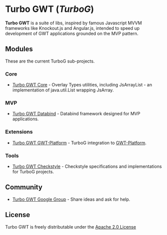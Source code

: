 Turbo GWT (*TurboG*)
==

**Turbo GWT** is a suite of libs, inspired by famous Javascript MVVM frameworks like Knockout.js and Angular.js, intended to speed up development of GWT applications grounded on the MVP pattern.


## Modules

These are the current TurboG sub-projects.

### Core
* [Turbo GWT Core](https://github.com/growbit/turbogwt-core) - Overlay Types utilities, including JsArrayList - an implementation of java.util.List wrapping JsArray.

### MVP
* [Turbo GWT Databind](https://github.com/growbit/turbogwt-databind) - Databind framework designed for MVP applications.

### Extensions
* [Turbo GWT GWT-Platform](https://github.com/growbit/turbogwt-gwtp) - TurboG integration to [GWT-Platform](https://github.com/ArcBees/GWTP).
 
### Tools
* [Turbo GWT Checkstyle](https://github.com/growbit/turbogwt-checkstyle) - Checkstyle specifications and implementations for TurboG projects.
 
## Community
* [Turbo GWT Google Group](http://groups.google.com/d/forum/turbogwt) - Share ideas and ask for help.

## License
Turbo GWT is freely distributable under the [Apache 2.0 License](http://www.apache.org/licenses/LICENSE-2.0.html)
